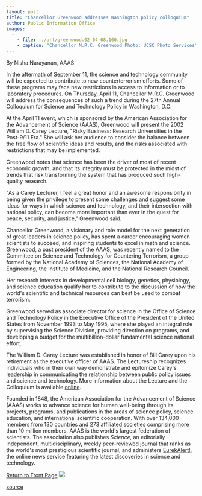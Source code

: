 ```yaml
---
layout: post
title: "Chancellor Greenwood addresses Washington policy colloquium"
author: Public Information Office
images:
  -
    - file: ../art/greenwood.02-04-08.160.jpg
    - caption: "Chancellor M.R.C. Greenwood Photo: UCSC Photo Services"
---
```


By Nisha Narayanan, AAAS

In the aftermath of September 11, the science and technology community will be expected to contribute to new counterterrorism efforts. Some of these programs may face new restrictions in access to information or to laboratory procedures. On Thursday, April 11, Chancellor M.R.C. Greenwood will address the consequences of such a trend during the 27th Annual Colloquium for Science and Technology Policy in Washington, D.C.

At the April 11 event, which is sponsored by the American Association for the Advancement of Science (AAAS), Greenwood will present the 2002 William D. Carey Lecture, "Risky Business: Research Universities in the Post-9/11 Era." She will ask her audience to consider the balance between the free flow of scientific ideas and results, and the risks associated with restrictions that may be implemented.   
  
Greenwood notes that science has been the driver of most of recent economic growth, and that its integrity must be protected in the midst of trends that risk transforming the system that has produced such high-quality research.   
  
"As a Carey Lecturer, I feel a great honor and an awesome responsibility in being given the privilege to present some challenges and suggest some ideas for ways in which science and technology, and their intersection with national policy, can become more important than ever in the quest for peace, security, and justice," Greenwood said.  
  
Chancellor Greenwood, a visionary and role model for the next generation of great leaders in science policy, has spent a career encouraging women scientists to succeed, and inspiring students to excel in math and science. Greenwood, a past president of the AAAS, was recently named to the Committee on Science and Technology for Countering Terrorism, a group formed by the National Academy of Sciences, the National Academy of Engineering, the Institute of Medicine, and the National Research Council.

Her research interests in developmental cell biology, genetics, physiology, and science education qualify her to contribute to the discussion of how the world's scientific and technical resources can best be used to combat terrorism.   
  
Greenwood served as associate director for science in the Office of Science and Technology Policy in the Executive Office of the President of the United States from November 1993 to May 1995, where she played an integral role by supervising the Science Division, providing direction on programs, and developing a budget for the multibillion-dollar fundamental science national effort.   
  
The William D. Carey Lecture was established in honor of Bill Carey upon his retirement as the executive officer of AAAS. The Lectureship recognizes individuals who in their own way demonstrate and epitomize Carey's leadership in communicating the relationship between public policy issues and science and technology. More information about the Lecture and the Colloquium is available [online][1].   
  
Founded in 1848, the American Association for the Advancement of Science (AAAS) works to advance science for human well-being through its projects, programs, and publications in the areas of science policy, science education, and international scientific cooperation. With over 134,000 members from 130 countries and 273 affiliated societies comprising more than 10 million members, AAAS is the world's largest federation of scientists. The association also publishes _Science,_ an editorially independent, multidisciplinary, weekly peer-reviewed journal that ranks as the world's most prestigious scientific journal, and administers [EurekAlert!][2], the online news service featuring the latest discoveries in science and technology.

  

[Return to Front Page][3] ![ ][4]

[1]: http://www.aaas.org/spp/dspp/rd/colloqu.htm
[2]: http://www.eurekalert.org
[3]: ../../index.html
[4]: ../../images/trans.gif

[source](http://www1.ucsc.edu/currents/01-02/04-08/greenwood.html "Permalink to greenwood")
